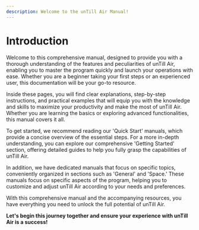 ```yaml
---
description: Welcome to the unTill Air Manual!
---
```


# Introduction

Welcome to this comprehensive manual, designed to provide you with a thorough understanding of the features and peculiarities of unTill Air, enabling you to master the program quickly and launch your operations with ease. Whether you are a beginner taking your first steps or an experienced user, this documentation will be your go-to resource.

Inside these pages, you will find clear explanations, step-by-step instructions, and practical examples that will equip you with the knowledge and skills to maximize your productivity and make the most of unTill Air. Whether you are learning the basics or exploring advanced functionalities, this manual covers it all.

To get started, we recommend reading our 'Quick Start' manuals, which provide a concise overview of the essential steps. For a more in-depth understanding, you can explore our comprehensive 'Getting Started' section, offering detailed guides to help you fully grasp the capabilities of unTill Air.

In addition, we have dedicated manuals that focus on specific topics, conveniently organized in sections such as 'General' and 'Space.' These manuals focus on specific aspects of the program, helping you to customize and adjust unTill Air according to your needs and preferences.

With this comprehensive manual and the accompanying resources, you have everything you need to unlock the full potential of unTill Air.&#x20;

**Let's begin this journey together and ensure your experience with unTill Air is a success!**
